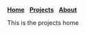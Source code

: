 [__Home__](/README.md)&nbsp;&nbsp;&nbsp;[__Projects__](/projects.md)&nbsp;&nbsp;&nbsp;[__About__](/about.md)


This is the projects home
